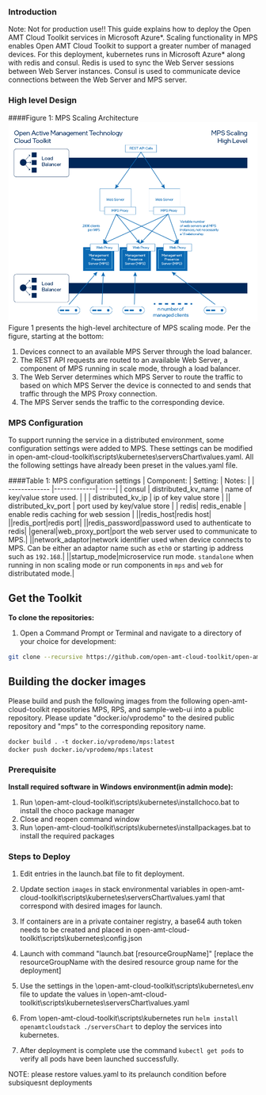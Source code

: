 ### Introduction
Note: Not for production use!!
This guide explains how to deploy the Open AMT Cloud Toolkit services in Microsoft Azure*.
Scaling functionality in MPS enables Open AMT Cloud Toolkit to support a greater number of managed devices. For this deployment, kubernetes runs in Microsoft Azure* along with redis and consul. Redis is used to sync the Web Server sessions between Web Server instances. Consul is used to communicate device connections between the Web Server and MPS server.

### High level Design

####Figure 1: MPS Scaling Architecture
[![Scaling architechure](../assets/images/ScallingHighLevel.png)](../assets/images/ScallingHighLevel.png)
Figure 1 presents the high-level architecture of MPS scaling mode. Per the figure, starting at the bottom:
    
1. Devices connect to an available MPS Server through the load balancer.
1. The REST API requests are routed to an available Web Server, a component of MPS running in scale mode, through a load balancer.
1. The Web Server determines which MPS Server to route the traffic to based on which MPS Server the device is connected to and sends that traffic through the MPS Proxy connection. 
1. The MPS Server sends the traffic to the corresponding device.

### MPS Configuration
To support running the service in a distributed environment, some configuration settings were added to MPS. These settings can be modified in open-amt-cloud-toolkit\scripts\kubernetes\serversChart\values.yaml. All the following settings have already been preset in the values.yaml file.

####Table 1: MPS configuration settings
| Component:        | Setting:           | Notes:  |
| ------------- |-------------| -----|
| consul     | distributed_kv_name  | name of key/value store used. |
|       | distributed_kv_ip      |   ip of key value store |
|| distributed_kv_port      |    port used by key/value store |
| redis| redis_enable | enable redis caching for web session |
||redis_host|redis host|
||redis_port|redis port|
||redis_password|password used to authenticate to redis|
|general|web_proxy_port|port the web server used to communicate to MPS.|
||network_adaptor|network identifier used when device connects to MPS. Can be either an adaptor name such as `eth0` or starting ip address such as `192.168`.|
||startup_mode|microservice run mode. `standalone` when running in non scaling mode or run components in `mps` and `web` for distributated mode.|

## Get the Toolkit

**To clone the repositories:**

1. Open a Command Prompt or Terminal and navigate to a directory of your choice for development:

``` bash
git clone --recursive https://github.com/open-amt-cloud-toolkit/open-amt-cloud-toolkit
```

## Building the docker images
Please build and push the following images from the following open-amt-cloud-toolkit repositories MPS, RPS, and sample-web-ui into a public repository. Please update "docker.io/vprodemo" to the desired public repository and "mps" to the corresponding repository name. 
```
docker build . -t docker.io/vprodemo/mps:latest
docker push docker.io/vprodemo/mps:latest
```

### Prerequisite
**Install required software in Windows environment(in admin mode):**

1. Run \open-amt-cloud-toolkit\scripts\kubernetes\installchoco.bat to install the choco package manager
1. Close and reopen command window
1. Run \open-amt-cloud-toolkit\scripts\kubernetes\installpackages.bat to install the required packages

### Steps to Deploy

1. Edit entries in the launch.bat file to fit deployment.

1. Update section `images` in stack environmental variables in open-amt-cloud-toolkit\scripts\kubernetes\serversChart\values.yaml that correspond with desired images for launch.

1. If containers are in a private container registry, a base64 auth token needs to be created and placed in open-amt-cloud-toolkit\scripts\kubernetes\config.json

1. Launch with command "launch.bat [resourceGroupName]" [replace the resourceGroupName with the desired resource group name for the deployment]

1. Use the settings in the \open-amt-cloud-toolkit\scripts\kubernetes\\.env file to update the values in \open-amt-cloud-toolkit\scripts\kubernetes\serversChart\values.yaml

1. From \open-amt-cloud-toolkit\scripts\kubernetes run `helm install openamtcloudstack ./serversChart` to deploy the services into kubernetes.

1. After deployment is complete use the command `kubectl get pods` to verify all pods have been launched successfully.

NOTE: please restore values.yaml to its prelaunch condition before subsiquesnt deployments

